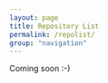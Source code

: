 ```yaml
---
layout: page
title: Repository List
permalink: /repolist/
group: "navigation"
---
```


Coming soon :-)
